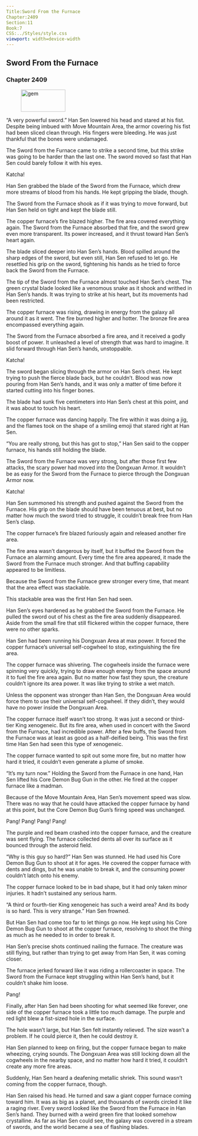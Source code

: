 ```yaml
---
Title:Sword From the Furnace 
Chapter:2409 
Section:11 
Book:7 
CSS:../Styles/style.css 
viewport: width=device-width
---
```

  
## Sword From the Furnace
### Chapter 2409
  
<figure>
	<img src="../Images/gem.gif" alt="gem" id="gem" width="120" height="60" />
</figure>
  

  
“A very powerful sword.” Han Sen lowered his head and stared at his fist. Despite being imbued with Move Mountain Area, the armor covering his fist had been sliced clean through. His fingers were bleeding. He was just thankful that the bones were undamaged.

The Sword from the Furnace came to strike a second time, but this strike was going to be harder than the last one. The sword moved so fast that Han Sen could barely follow it with his eyes.

Katcha!

Han Sen grabbed the blade of the Sword from the Furnace, which drew more streams of blood from his hands. He kept gripping the blade, though.

The Sword from the Furnace shook as if it was trying to move forward, but Han Sen held on tight and kept the blade still.

The copper furnace’s fire blazed higher. The fire area covered everything again. The Sword from the Furnace absorbed that fire, and the sword grew even more transparent. Its power increased, and it thrust toward Han Sen’s heart again.

The blade sliced deeper into Han Sen’s hands. Blood spilled around the sharp edges of the sword, but even still, Han Sen refused to let go. He resettled his grip on the sword, tightening his hands as he tried to force back the Sword from the Furnace.

The tip of the Sword from the Furnace almost touched Han Sen’s chest. The green crystal blade looked like a venomous snake as it shook and writhed in Han Sen’s hands. It was trying to strike at his heart, but its movements had been restricted.

The copper furnace was rising, drawing in energy from the galaxy all around it as it went. The fire burned higher and hotter. The bronze fire area encompassed everything again.

The Sword from the Furnace absorbed a fire area, and it received a godly boost of power. It unleashed a level of strength that was hard to imagine. It slid forward through Han Sen’s hands, unstoppable.

Katcha!

The sword began slicing through the armor on Han Sen’s chest. He kept trying to push the fierce blade back, but he couldn’t. Blood was now pouring from Han Sen’s hands, and it was only a matter of time before it started cutting into his finger bones.

The blade had sunk five centimeters into Han Sen’s chest at this point, and it was about to touch his heart.

The copper furnace was dancing happily. The fire within it was doing a jig, and the flames took on the shape of a smiling emoji that stared right at Han Sen.

“You are really strong, but this has got to stop,” Han Sen said to the copper furnace, his hands still holding the blade.

The Sword from the Furnace was very strong, but after those first few attacks, the scary power had moved into the Dongxuan Armor. It wouldn’t be as easy for the Sword from the Furnace to pierce through the Dongxuan Armor now.

Katcha!

Han Sen summoned his strength and pushed against the Sword from the Furnace. His grip on the blade should have been tenuous at best, but no matter how much the sword tried to struggle, it couldn’t break free from Han Sen’s clasp.

The copper furnace’s fire blazed furiously again and released another fire area.

The fire area wasn’t dangerous by itself, but it buffed the Sword from the Furnace an alarming amount. Every time the fire area appeared, it made the Sword from the Furnace much stronger. And that buffing capability appeared to be limitless.

Because the Sword from the Furnace grew stronger every time, that meant that the area effect was stackable.

This stackable area was the first Han Sen had seen.

Han Sen’s eyes hardened as he grabbed the Sword from the Furnace. He pulled the sword out of his chest as the fire area suddenly disappeared. Aside from the small fire that still flickered within the copper furnace, there were no other sparks.

Han Sen had been running his Dongxuan Area at max power. It forced the copper furnace’s universal self-cogwheel to stop, extinguishing the fire area.

The copper furnace was shivering. The cogwheels inside the furnace were spinning very quickly, trying to draw enough energy from the space around it to fuel the fire area again. But no matter how fast they spun, the creature couldn’t ignore its area power. It was like trying to strike a wet match.

Unless the opponent was stronger than Han Sen, the Dongxuan Area would force them to use their universal self-cogwheel. If they didn’t, they would have no power inside the Dongxuan Area.

The copper furnace itself wasn’t too strong. It was just a second or third-tier King xenogeneic. But its fire area, when used in concert with the Sword from the Furnace, had incredible power. After a few buffs, the Sword from the Furnace was at least as good as a half-deified being. This was the first time Han Sen had seen this type of xenogeneic.

The copper furnace wanted to spit out some more fire, but no matter how hard it tried, it couldn’t even generate a plume of smoke.

“It’s my turn now.” Holding the Sword from the Furnace in one hand, Han Sen lifted his Core Demon Bug Gun in the other. He fired at the copper furnace like a madman.

Because of the Move Mountain Area, Han Sen’s movement speed was slow. There was no way that he could have attacked the copper furnace by hand at this point, but the Core Demon Bug Gun’s firing speed was unchanged.

Pang! Pang! Pang! Pang!

The purple and red beam crashed into the copper furnace, and the creature was sent flying. The furnace collected dents all over its surface as it bounced through the asteroid field.

“Why is this guy so hard?” Han Sen was stunned. He had used his Core Demon Bug Gun to shoot at it for ages. He covered the copper furnace with dents and dings, but he was unable to break it, and the consuming power couldn’t latch onto his enemy.

The copper furnace looked to be in bad shape, but it had only taken minor injuries. It hadn’t sustained any serious harm.

“A third or fourth-tier King xenogeneic has such a weird area? And its body is so hard. This is very strange.” Han Sen frowned.

But Han Sen had come too far to let things go now. He kept using his Core Demon Bug Gun to shoot at the copper furnace, resolving to shoot the thing as much as he needed to in order to break it.

Han Sen’s precise shots continued nailing the furnace. The creature was still flying, but rather than trying to get away from Han Sen, it was coming closer.

The furnace jerked forward like it was riding a rollercoaster in space. The Sword from the Furnace kept struggling within Han Sen’s hand, but it couldn’t shake him loose.

Pang!

Finally, after Han Sen had been shooting for what seemed like forever, one side of the copper furnace took a little too much damage. The purple and red light blew a fist-sized hole in the surface.

The hole wasn’t large, but Han Sen felt instantly relieved. The size wasn’t a problem. If he could pierce it, then he could destroy it.

Han Sen planned to keep on firing, but the copper furnace began to make wheezing, crying sounds. The Dongxuan Area was still locking down all the cogwheels in the nearby space, and no matter how hard it tried, it couldn’t create any more fire areas.

Suddenly, Han Sen heard a deafening metallic shriek. This sound wasn’t coming from the copper furnace, though.

Han Sen raised his head. He turned and saw a giant copper furnace coming toward him. It was as big as a planet, and thousands of swords circled it like a raging river. Every sword looked like the Sword from the Furnace in Han Sen’s hand. They burned with a weird green fire that looked somehow crystalline. As far as Han Sen could see, the galaxy was covered in a stream of swords, and the world became a sea of flashing blades.